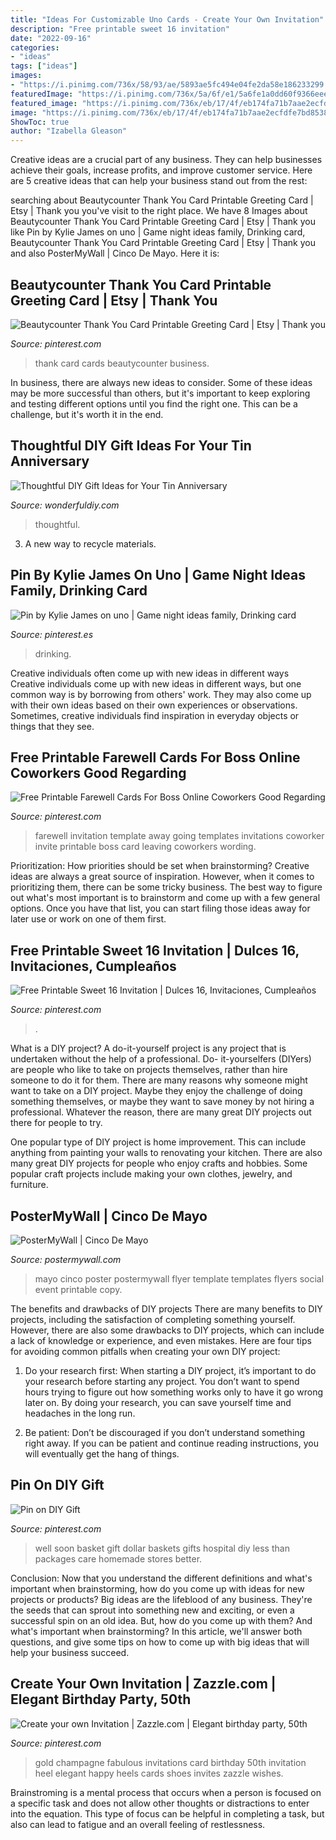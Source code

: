 ```yaml
---
title: "Ideas For Customizable Uno Cards - Create Your Own Invitation"
description: "Free printable sweet 16 invitation"
date: "2022-09-16"
categories:
- "ideas"
tags: ["ideas"]
images:
- "https://i.pinimg.com/736x/58/93/ae/5893ae5fc494e04fe2da58e186233299.jpg"
featuredImage: "https://i.pinimg.com/736x/5a/6f/e1/5a6fe1a0dd60f9366eeea580c62fd039.jpg"
featured_image: "https://i.pinimg.com/736x/eb/17/4f/eb174fa71b7aae2ecfdfe7bd8538ff6b.jpg"
image: "https://i.pinimg.com/736x/eb/17/4f/eb174fa71b7aae2ecfdfe7bd8538ff6b.jpg"
ShowToc: true
author: "Izabella Gleason"
---
```



Creative ideas are a crucial part of any business. They can help businesses achieve their goals, increase profits, and improve customer service. Here are 5 creative ideas that can help your business stand out from the rest:

	

		
searching about Beautycounter Thank You Card Printable Greeting Card | Etsy | Thank you you've visit to the right place. We have 8 Images about Beautycounter Thank You Card Printable Greeting Card | Etsy | Thank you like Pin by Kylie James on uno | Game night ideas family, Drinking card, Beautycounter Thank You Card Printable Greeting Card | Etsy | Thank you and also PosterMyWall | Cinco De Mayo. Here it is:
		
    
## Beautycounter Thank You Card Printable Greeting Card | Etsy | Thank You

<img loading=lazy src="https://i.pinimg.com/736x/5a/6f/e1/5a6fe1a0dd60f9366eeea580c62fd039.jpg" onerror="this.onerror=null;this.src='https://tse3.mm.bing.net/th?id=OIP.CnlesVB1N9SpXPSIJ2UOfgHaFj&amp;pid=15.1';" alt="Beautycounter Thank You Card Printable Greeting Card | Etsy | Thank you">

_Source: pinterest.com_

>thank card cards beautycounter business. 

	

In business, there are always new ideas to consider. Some of these ideas may be more successful than others, but it's important to keep exploring and testing different options until you find the right one. This can be a challenge, but it's worth it in the end.

    
## Thoughtful DIY Gift Ideas For Your Tin Anniversary

<img loading=lazy src="https://cdn.wonderfuldiy.com/wp-content/uploads/2016/03/A-tin-of-notes.jpg" onerror="this.onerror=null;this.src='https://tse4.mm.bing.net/th?id=OIP.d2tz3eF5yBhX6BD52mBZzAHaJ3&amp;pid=15.1';" alt="Thoughtful DIY Gift Ideas for Your Tin Anniversary">

_Source: wonderfuldiy.com_

>thoughtful. 

	

3. A new way to recycle materials.

    
## Pin By Kylie James On Uno | Game Night Ideas Family, Drinking Card

<img loading=lazy src="https://i.pinimg.com/736x/58/93/ae/5893ae5fc494e04fe2da58e186233299.jpg" onerror="this.onerror=null;this.src='https://tse4.mm.bing.net/th?id=OIP.wD6ZI94NnFhfs8POAO8b1AHaMN&amp;pid=15.1';" alt="Pin by Kylie James on uno | Game night ideas family, Drinking card">

_Source: pinterest.es_

>drinking. 

	

Creative individuals often come up with new ideas in different ways
Creative individuals come up with new ideas in different ways, but one common way is by borrowing from others' work. They may also come up with their own ideas based on their own experiences or observations. Sometimes, creative individuals find inspiration in everyday objects or things that they see.

    
## Free Printable Farewell Cards For Boss Online Coworkers Good Regarding

<img loading=lazy src="https://i.pinimg.com/736x/eb/17/4f/eb174fa71b7aae2ecfdfe7bd8538ff6b.jpg" onerror="this.onerror=null;this.src='https://tse1.mm.bing.net/th?id=OIP.5DpIfs5qwk3T76F7WICSeAHaKQ&amp;pid=15.1';" alt="Free Printable Farewell Cards For Boss Online Coworkers Good Regarding">

_Source: pinterest.com_

>farewell invitation template away going templates invitations coworker invite printable boss card leaving coworkers wording. 

	

Prioritization: How priorities should be set when brainstorming?
Creative ideas are always a great source of inspiration. However, when it comes to prioritizing them, there can be some tricky business. The best way to figure out what's most important is to brainstorm and come up with a few general options. Once you have that list, you can start filing those ideas away for later use or work on one of them first.

    
## Free Printable Sweet 16 Invitation | Dulces 16, Invitaciones, Cumpleaños

<img loading=lazy src="https://i.pinimg.com/originals/ae/2a/9d/ae2a9d766ed4d4e0f1da670c9f6029f1.jpg" onerror="this.onerror=null;this.src='https://tse4.mm.bing.net/th?id=OIP.DoIY217rnkLY_RtM_Fn2zQHaKs&amp;pid=15.1';" alt="Free Printable Sweet 16 Invitation | Dulces 16, Invitaciones, Cumpleaños">

_Source: pinterest.com_

>. 

	

What is a DIY project?
A do-it-yourself project is any project that is undertaken without the help of a professional. Do- it-yourselfers (DIYers) are people who like to take on projects themselves, rather than hire someone to do it for them.
There are many reasons why someone might want to take on a DIY project. Maybe they enjoy the challenge of doing something themselves, or maybe they want to save money by not hiring a professional. Whatever the reason, there are many great DIY projects out there for people to try.

One popular type of DIY project is home improvement. This can include anything from painting your walls to renovating your kitchen. There are also many great DIY projects for people who enjoy crafts and hobbies. Some popular craft projects include making your own clothes, jewelry, and furniture.

    
## PosterMyWall | Cinco De Mayo

<img loading=lazy src="http://postermywall.com.s3.amazonaws.com/posterpreviews/3c9aaaa50b801b3c99c53eeafdba3b9a_screen.jpg?ts=1397712604" onerror="this.onerror=null;this.src='https://tse4.mm.bing.net/th?id=OIP.fbDQ1dCkHA_7vl8bUuYvRAAAAA&amp;pid=15.1';" alt="PosterMyWall | Cinco De Mayo">

_Source: postermywall.com_

>mayo cinco poster postermywall flyer template templates flyers social event printable copy. 

	

The benefits and drawbacks of DIY projects
There are many benefits to DIY projects, including the satisfaction of completing something yourself. However, there are also some drawbacks to DIY projects, which can include a lack of knowledge or experience, and even mistakes. Here are four tips for avoiding common pitfalls when creating your own DIY project:
1. Do your research first: When starting a DIY project, it’s important to do your research before starting any project. You don’t want to spend hours trying to figure out how something works only to have it go wrong later on. By doing your research, you can save yourself time and headaches in the long run.

2. Be patient: Don’t be discouraged if you don’t understand something right away. If you can be patient and continue reading instructions, you will eventually get the hang of things.

    
## Pin On DIY Gift

<img loading=lazy src="https://i.pinimg.com/originals/d8/35/91/d83591a8da0b26a9c1c1f6a8272e3837.jpg" onerror="this.onerror=null;this.src='https://tse4.mm.bing.net/th?id=OIP.H5O2nQT7L-yd2mH_OBIxBQHaJ4&amp;pid=15.1';" alt="Pin on DIY Gift">

_Source: pinterest.com_

>well soon basket gift dollar baskets gifts hospital diy less than packages care homemade stores better. 

	

Conclusion: Now that you understand the different definitions and what's important when brainstorming, how do you come up with ideas for new projects or products?
Big ideas are the lifeblood of any business. They're the seeds that can sprout into something new and exciting, or even a successful spin on an old idea. But, how do you come up with them? And what's important when brainstorming? In this article, we'll answer both questions, and give some tips on how to come up with big ideas that will help your business succeed.

    
## Create Your Own Invitation | Zazzle.com | Elegant Birthday Party, 50th

<img loading=lazy src="https://i.pinimg.com/736x/14/cc/03/14cc03c7208a92848431253f548de998--gold-champagne--party.jpg" onerror="this.onerror=null;this.src='https://tse4.mm.bing.net/th?id=OIP.I0PpqNldDKaUDVxo_QFdfwHaHa&amp;pid=15.1';" alt="Create your own Invitation | Zazzle.com | Elegant birthday party, 50th">

_Source: pinterest.com_

>gold champagne fabulous invitations card birthday 50th invitation heel elegant happy heels cards shoes invites zazzle wishes. 

	

Brainstroming is a mental process that occurs when a person is focused on a specific task and does not allow other thoughts or distractions to enter into the equation. This type of focus can be helpful in completing a task, but also can lead to fatigue and an overall feeling of restlessness.

